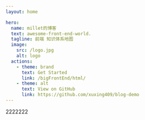 ```yaml
---
layout: home

hero:
  name: millet的博客
  text: awesome-front-end-world.
  tagline: 前端 知识体系地图
  image:
    src: /logo.jpg
    alt: logo
  actions:
    - theme: brand
      text: Get Started
      link: /bigFrontEnd/html/
    - theme: alt
      text: View on GitHub
      link: https://github.com/xuxing409/blog-demo
---
```

2222222
<style>
:root {
  --vp-home-hero-name-color: transparent;
  --vp-home-hero-name-background: -webkit-linear-gradient(120deg, #bd34fe 30%, #41d1ff);

  --vp-home-hero-image-background-image: linear-gradient(-45deg, #bd34fe 50%, #47caff 50%);
  --vp-home-hero-image-filter: blur(44px);
}

@media (min-width: 640px) {
  :root {
    --vp-home-hero-image-filter: blur(56px);
  }
}

@media (min-width: 960px) {
  :root {
    --vp-home-hero-image-filter: blur(68px);
  }
}
</style>
